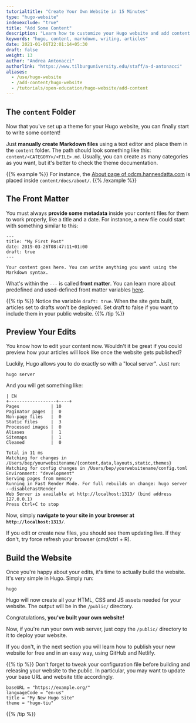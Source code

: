 ```yaml
---
tutorialtitle: "Create Your Own Website in 15 Minutes"
type: "hugo-website"
indexexclude: "true"
title: "Add Some Content"
description: "Learn how to customize your Hugo website and add content to it."
keywords: "hugo, content, markdown, writing, articles"
date: 2021-01-06T22:01:14+05:30
draft: false
weight: 13
author: "Andrea Antonacci"
authorlink: "https://www.tilburguniversity.edu/staff/a-d-antonacci"
aliases:
  - /use/hugo-website
  - /add-content/hugo-website
  - /tutorials/open-education/hugo-website/add-content
---
```


## The `content` Folder
Now that you've set up a theme for your Hugo website, you can finally start to write some content!

Just **manually create Markdown files** using a text editor and place them in the `content` folder. The path should look something like this: `content/<CATEGORY>/<FILE>.md`. Usually, you can create as many categories as you want, but it's better to check the theme documentation.

{{% example %}}
For instance, the [About page of odcm.hannesdatta.com](https://odcm.hannesdatta.com/docs/about/) is placed inside `content/docs/about/`.
{{% /example %}}

## The Front Matter

You must always **provide some metadata** inside your content files for them to work properly, like a title and a date. For instance, a new file could start with something similar to this:
```
---
title: "My First Post"
date: 2019-03-26T08:47:11+01:00
draft: true
---

Your content goes here. You can write anything you want using the Markdown syntax.
```

What's within the `---` is called **front matter**. You can learn more about predefined and used-defined front matter variables [here](https://gohugo.io/content-management/front-matter/).

{{% tip %}}
Notice the variable `draft: true`. When the site gets built, articles set to drafts won't be deployed. Set draft to false if you want to include them in your public website.
{{% /tip %}}

## Preview Your Edits

You know how to edit your content now. Wouldn't it be great if you could preview how your articles will look like once the website gets published?

Luckily, Hugo allows you to do exactly so with a "local server". Just run:

```
hugo server
```

And you will get something like:

```
| EN
+------------------+----+
Pages            | 10
Paginator pages  |  0
Non-page files   |  0
Static files     |  3
Processed images |  0
Aliases          |  1
Sitemaps         |  1
Cleaned          |  0

Total in 11 ms
Watching for changes in /Users/bep/yourwebsitename/{content,data,layouts,static,themes}
Watching for config changes in /Users/bep/yourwebsitename/config.toml
Environment: "development"
Serving pages from memory
Running in Fast Render Mode. For full rebuilds on change: hugo server --disableFastRender
Web Server is available at http://localhost:1313/ (bind address 127.0.0.1)
Press Ctrl+C to stop
```

Now, simply **navigate to your site in your browser at `http://localhost:1313/`**.

If you edit or create new files, you should see them updating live. If they don't, try force refresh your browser (cmd/ctrl + R).

## Build the Website

Once you're happy about your edits, it's time to actually build the website. It's *very* simple in Hugo. Simply run:

```
hugo
```

Hugo will now create all your HTML, CSS and JS assets needed for your website. The output will be in the `/public/` directory.

Congratulations, **you've built your own website!**

Now, if you're run your own web server, just copy the `/public/` directory to it to deploy your website.

If you don't, in the next section you will learn how to publish your new website for free and in an easy way, using GitHub and Netlify.

{{% tip %}}
Don't forget to tweak your configuration file before building and releasing your website to the public. In particular, you may want to update your base URL and website title accordingly.
```
baseURL = "https://example.org/"
languageCode = "en-us"
title = "My New Hugo Site"
theme = "hugo-tiu"
```
{{% /tip %}}
